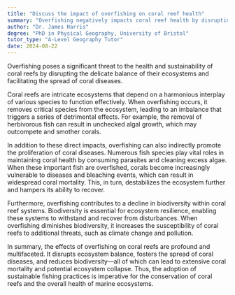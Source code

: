 ```yaml
---
title: "Discuss the impact of overfishing on coral reef health"
summary: "Overfishing negatively impacts coral reef health by disrupting the balance of the ecosystem and promoting coral disease."
author: "Dr. James Harris"
degree: "PhD in Physical Geography, University of Bristol"
tutor_type: "A-Level Geography Tutor"
date: 2024-08-22
---
```


Overfishing poses a significant threat to the health and sustainability of coral reefs by disrupting the delicate balance of their ecosystems and facilitating the spread of coral diseases.

Coral reefs are intricate ecosystems that depend on a harmonious interplay of various species to function effectively. When overfishing occurs, it removes critical species from the ecosystem, leading to an imbalance that triggers a series of detrimental effects. For example, the removal of herbivorous fish can result in unchecked algal growth, which may outcompete and smother corals.

In addition to these direct impacts, overfishing can also indirectly promote the proliferation of coral diseases. Numerous fish species play vital roles in maintaining coral health by consuming parasites and cleaning excess algae. When these important fish are overfished, corals become increasingly vulnerable to diseases and bleaching events, which can result in widespread coral mortality. This, in turn, destabilizes the ecosystem further and hampers its ability to recover.

Furthermore, overfishing contributes to a decline in biodiversity within coral reef systems. Biodiversity is essential for ecosystem resilience, enabling these systems to withstand and recover from disturbances. When overfishing diminishes biodiversity, it increases the susceptibility of coral reefs to additional threats, such as climate change and pollution.

In summary, the effects of overfishing on coral reefs are profound and multifaceted. It disrupts ecosystem balance, fosters the spread of coral diseases, and reduces biodiversity—all of which can lead to extensive coral mortality and potential ecosystem collapse. Thus, the adoption of sustainable fishing practices is imperative for the conservation of coral reefs and the overall health of marine ecosystems.
    
